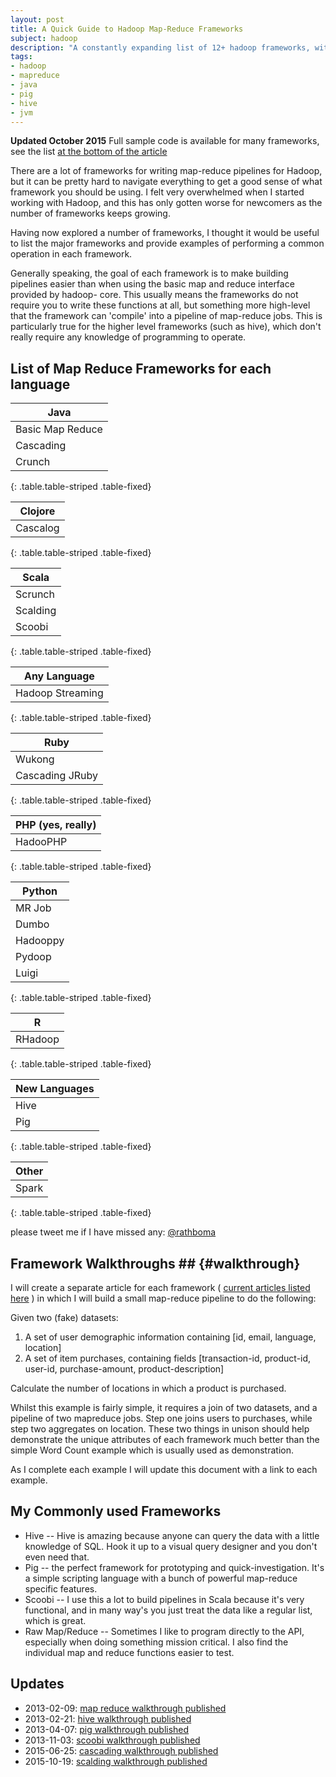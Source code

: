 ```yaml
---
layout: post
title: A Quick Guide to Hadoop Map-Reduce Frameworks
subject: hadoop
description: "A constantly expanding list of 12+ hadoop frameworks, with code examples and documentation links"
tags: 
- hadoop 
- mapreduce 
- java
- pig
- hive
- jvm
--- 
```


**Updated October 2015** Full sample code is available for many frameworks, see the list [at the bottom of the article](#updates)

There are a lot of frameworks for writing map-reduce pipelines for Hadoop, but
it can be pretty hard to navigate everything to get a good sense of what
framework you should be using. I felt very overwhelmed when I started working
with Hadoop, and this has only gotten worse for newcomers as the number of
frameworks keeps growing.

Having now explored a number of frameworks, I thought it would be useful to
list the major frameworks and provide examples of performing a common
operation in each framework.

Generally speaking, the goal of each framework is to make building pipelines
easier than when using the basic map and reduce interface provided by hadoop-
core. This usually means the frameworks do not require you to write these
functions at all, but something more high-level that the framework can
'compile' into a pipeline of map-reduce jobs. This is particularly true for
the higher level frameworks (such as hive), which don't really require any
knowledge of programming to operate.

## List of Map Reduce Frameworks for each language

| Java |
| ---------------- |
| Basic Map Reduce | [walkthrough][1] | [docs](http://hadoop.apache.org/docs/r0.20.2/mapred_tutorial.html) |
| Cascading | [walkthrough][cascading-walkthrough]| [docs](http://cascading.org) |
| Crunch | *coming soon* | [docs](https://github.com/cloudera/crunch) |
{: .table.table-striped .table-fixed}

| Clojore |
|---|
| Cascalog | *coming soon* |[docs](https://github.com/cloudera/crunch) |
{: .table.table-striped .table-fixed}

| Scala|
|---|
| Scrunch | *coming soon* |[docs](https://github.com/cloudera/crunch/tree/master/scrunch) |
| Scalding | [walkthrough][scalding-walkthrough] | [docs](https://github.com/twitter/scalding) |
| Scoobi | [walkthrough][scoobi-walkthrough] | [docs](https://github.com/NICTA/scoobi) |
{: .table.table-striped .table-fixed}

| Any Language |
|--|
| Hadoop Streaming | *coming soon* | [docs](http://hadoop.apache.org/docs/r0.15.2/streaming.html) |
{: .table.table-striped .table-fixed}

| Ruby |
| -- |
| Wukong | *coming soon* | [docs](https://github.com/infochimps-labs/wukong) |
| Cascading JRuby | *coming soon* | [docs](https://github.com/etsy/cascading.jruby) |
{: .table.table-striped .table-fixed}


| PHP (yes, really) |
| --- |
| HadooPHP | *coming soon* | [docs](https://github.com/dzuelke/HadooPHP) |
{: .table.table-striped .table-fixed}

| Python |
| --- |
| MR Job | *coming soon* |[docs](https://github.com/Yelp/mrjob) |
| Dumbo | *coming soon* | [docs](https://github.com/klbostee/dumbo) |
| Hadooppy | *coming soon* | [docs](https://github.com/bwhite/hadoopy) |
| Pydoop | *coming soon* | [docs](http://pydoop.sourceforge.net/docs/) |
| Luigi | *coming soon* | [docs](https://github.com/spotify/luigi) |
{: .table.table-striped .table-fixed}

| R |
| --- |
| RHadoop | *coming soon* | [docs](https://github.com/RevolutionAnalytics/RHadoop) |
{: .table.table-striped .table-fixed}

| New Languages |
| --- |
| Hive | [walkthrough][2] | [docs](http://hive.apache.org/) |
| Pig | [walkthrough][3] | [docs](http://pig.apache.org/) |
{: .table.table-striped .table-fixed}


| Other |
|---|
| Spark | *coming soon* | [docs](http://spark.apache.org/) |
{: .table.table-striped .table-fixed}


please tweet me if I have missed any: [@rathboma](http://twitter.com/rathboma)

## Framework Walkthroughs ## {#walkthrough}

I will create a separate article for each framework ( [current articles listed here](#updates) ) in which I will build a
small map-reduce pipeline to do the following:

Given two (fake) datasets:

1. A set of user demographic information containing \[id, email, language, location\]
2. A set of item purchases, containing fields \[transaction-id, product-id, user-id, purchase-amount, product-description\]

Calculate the number of locations in which a product is purchased.

Whilst this example is fairly simple, it requires a join of two datasets, and
a pipeline of two mapreduce jobs. Step one joins users to purchases, while
step two aggregates on location. These two things in unison should help
demonstrate the unique attributes of each framework much better than the
simple Word Count example which is usually used as demonstration.

As I complete each example I will update this document with a link to each
example.

## My Commonly used Frameworks

* Hive -- Hive is amazing because anyone can query the data with a little knowledge of SQL. Hook it up to a visual query designer and you don't even need that.
* Pig -- the perfect framework for prototyping and quick-investigation. It's a simple scripting language with a bunch of powerful map-reduce specific features.
* Scoobi -- I use this a lot to build pipelines in Scala because it's very functional, and in many way's you just treat the data like a regular list, which is great.
* Raw Map/Reduce -- Sometimes I like to program directly to the API, especially when doing something mission critical. I also find the individual map and reduce functions easier to test.


## Updates

* 2013-02-09: [map reduce walkthrough published][1]
* 2013-02-21: [hive walkthrough published][2]
* 2013-04-07: [pig walkthrough published][3]
* 2013-11-03: [scoobi walkthrough published][scoobi-walkthrough]
* 2015-06-25: [cascading walkthrough published][cascading-walkthrough]
* 2015-10-19: [scalding walkthrough published][scalding-walkthrough]

[1]: /2013/02/09/real-world-hadoop-implementing-a-left-outer-join-in-hadoop-map-reduce.html
[2]: /2013/02/20/real-world-hadoop---implementing-a-left-outer-join-in-hive.html
[3]: /2013/04/07/real-world-hadoop---implementing-a-left-outer-join-in-pig.html
[hadoop-book]:http://www.amazon.com/gp/product/1449311520/ref=as_li_qf_sp_asin_tl?ie=UTF8&camp=1789&creative=9325&creativeASIN=1449311520&linkCode=as2&tag=matratsblo-20
[hive-book]: http://www.amazon.com/gp/product/1449319335/ref=as_li_ss_tl?ie=UTF8&camp=1789&creative=390957&creativeASIN=1449319335&linkCode=as2&tag=matratsblo-20
[pig-book]: http://www.amazon.com/gp/product/1449302645/ref=as_li_ss_tl?ie=UTF8&camp=1789&creative=390957&creativeASIN=1449302645&linkCode=as2&tag=matratsblo-20
[scoobi-walkthrough]:/2013/11/03/real-world-hadoop---implementing-a-left-outer-join-with-scoobi.html
[cascading-walkthrough]:/2015/06/25/real-world-hadoop---implementing-a-left-outer-join-in-java-with-cascading.html
[scalding-walkthrough]:http://blog.matthewrathbone.com/2015/10/20/scalding-tutorial.html
